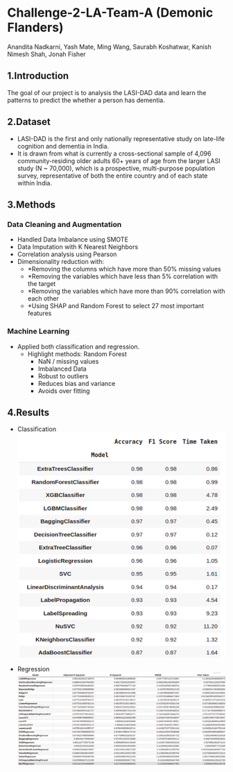 # Challenge-2-LA-Team-A (Demonic Flanders)

Anandita Nadkarni, Yash Mate, Ming Wang, Saurabh Koshatwar, Kanish Nimesh Shah, Jonah Fisher

## 1.Introduction
The goal of our project is to analysis the LASI-DAD data and learn the patterns to predict the whether a person has dementia.

## 2.Dataset
- LASI-DAD is the first and only nationally representative study on late-life cognition and
dementia in India. 
- It is drawn from what is currently a cross-sectional sample of 4,096 community-residing older adults 60+ years of age from the larger LASI study (N ~ 70,000), which is a prospective, multi-purpose population survey, representative of both the entire country and of each state within India.

## 3.Methods
### Data Cleaning and Augmentation
- Handled Data Imbalance using SMOTE
- Data Imputation with K Nearest Neighbors
- Correlation analysis using Pearson
- Dimensionality reduction with:
  - *Removing the columns which have more than 50% missing values
  - *Removing the variables which have less than 5% correlation with the target
  - *Removing the variables which have more than 90% correlation with each other
  - *Using SHAP and Random Forest to select 27 most important features

### Machine Learning
- Applied both classification and regression.
  - Highlight methods: Random Forest
    - NaN / missing values
    - Imbalanced Data
    - Robust to outliers
    - Reduces bias and variance
    - Avoids over fitting

## 4.Results
- Classification
![Classification](Classification.png)

- Regression
![Regression](Regression.png)
